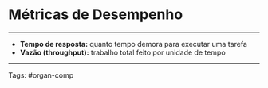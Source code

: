 # Métricas de Desempenho

---

- **Tempo de resposta:** quanto tempo demora para executar uma tarefa
- **Vazão (throughput):** trabalho total feito por unidade de tempo 

---

Tags: #organ-comp 
